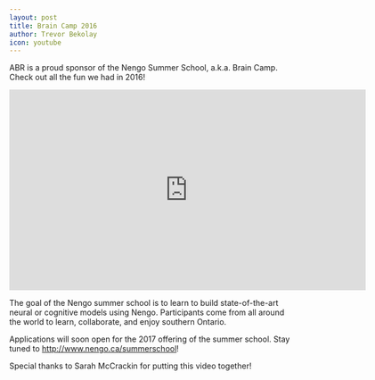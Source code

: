 ```yaml
---
layout: post
title: Brain Camp 2016
author: Trevor Bekolay
icon: youtube
---
```


<p class="lead">
  ABR is a proud sponsor of the Nengo Summer School, a.k.a. Brain Camp.<br />
  Check out all the fun we had in 2016!
</p>

<iframe width="640" height="360" src="https://www.youtube.com/embed/K-o-MJJY7ss?list=PLYLu6sY3jnoVgeFX4GMFaECP_y1aAKxHE" frameborder="0" allowfullscreen></iframe>

The goal of the Nengo summer school is to
learn to build state-of-the-art neural or cognitive models using Nengo.
Participants come from all around the world
to learn, collaborate, and enjoy southern Ontario.

Applications will soon open for the 2017 offering of the summer school.
Stay tuned to <http://www.nengo.ca/summerschool>!

Special thanks to Sarah McCrackin for putting this video together!
